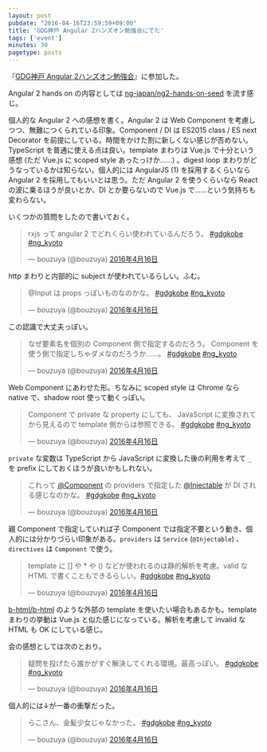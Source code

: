 ```yaml
---
layout: post
pubdate: "2016-04-16T23:59:59+09:00"
title: 'GDG神戸 Angular 2ハンズオン勉強会にでた'
tags: ['event']
minutes: 30
pagetype: posts
---
```

『[GDG神戸 Angular 2ハンズオン勉強会](https://gdgkobe.doorkeeper.jp/events/40817)』に参加した。

Angular 2 hands on の内容としては [ng-japan/ng2-hands-on-seed][] を流す感じ。

個人的な Angular 2 への感想を書く。Angular 2 は Web Component を考慮しつつ、無難につくられている印象。Component / DI は ES2015 class / ES next Decorator を前提にしている。時間をかけた割に新しくない感じが否めない。TypeScript を普通に使える点は良い。template まわりは Vue.js で十分という感想 (ただ Vue.js に scoped style あったっけか……) 。digest loop まわりがどうなっているかは知らない。個人的には AngularJS (1) を採用するくらいなら Angular 2 を採用してもいいとは思う。ただ Angular 2 を使うくらいなら React の波に乗るほうが良いとか、DI とか要らないので Vue.js で……という気持ちも変わらない。

いくつかの質問をしたので書いておく。

<blockquote class="twitter-tweet" data-lang="ja"><p lang="ja" dir="ltr">rxjs って angular 2 でどれくらい使われているんだろう。 <a href="https://twitter.com/hashtag/gdgkobe?src=hash">#gdgkobe</a> <a href="https://twitter.com/hashtag/ng_kyoto?src=hash">#ng_kyoto</a></p>&mdash; bouzuya (@bouzuya) <a href="https://twitter.com/bouzuya/status/721198143170195457">2016年4月16日</a></blockquote>

http まわりと内部的に subject が使われているらしい。ふむ。

<blockquote class="twitter-tweet" data-lang="ja"><p lang="ja" dir="ltr">@Input は props っぽいものなのかな。 <a href="https://twitter.com/hashtag/gdgkobe?src=hash">#gdgkobe</a> <a href="https://twitter.com/hashtag/ng_kyoto?src=hash">#ng_kyoto</a></p>&mdash; bouzuya (@bouzuya) <a href="https://twitter.com/bouzuya/status/721207517674479616">2016年4月16日</a></blockquote>

この認識で大丈夫っぽい。

<blockquote class="twitter-tweet" data-lang="ja"><p lang="ja" dir="ltr">なぜ要素名を個別の Component 側で指定するのだろう。 Component を使う側で指定しちゃダメなのだろうか……。 <a href="https://twitter.com/hashtag/gdgkobe?src=hash">#gdgkobe</a> <a href="https://twitter.com/hashtag/ng_kyoto?src=hash">#ng_kyoto</a></p>&mdash; bouzuya (@bouzuya) <a href="https://twitter.com/bouzuya/status/721207880200757248">2016年4月16日</a></blockquote>

Web Component にあわせた形。ちなみに scoped style は Chrome なら native で、shadow root 使って動くっぽい。

<blockquote class="twitter-tweet" data-lang="ja"><p lang="ja" dir="ltr">Component で private な property にしても、 JavaScript に変換されてから見えるので template 側からは参照できる。 <a href="https://twitter.com/hashtag/gdgkobe?src=hash">#gdgkobe</a> <a href="https://twitter.com/hashtag/ng_kyoto?src=hash">#ng_kyoto</a></p>&mdash; bouzuya (@bouzuya) <a href="https://twitter.com/bouzuya/status/721209076537909248">2016年4月16日</a></blockquote>

`private` な変数は TypeScript から JavaScript に変換した後の利用を考えて `_` を prefix にしておくほうが良いかもしれない。

<blockquote class="twitter-tweet" data-lang="ja"><p lang="ja" dir="ltr">これって <a href="https://twitter.com/component">@Component</a> の providers で指定した <a href="https://twitter.com/INJECTABLE">@Injectable</a> が DI される感じなのかな。 <a href="https://twitter.com/hashtag/gdgkobe?src=hash">#gdgkobe</a> <a href="https://twitter.com/hashtag/ng_kyoto?src=hash">#ng_kyoto</a></p>&mdash; bouzuya (@bouzuya) <a href="https://twitter.com/bouzuya/status/721211961044635648">2016年4月16日</a></blockquote>

親 Component で指定していれば子 Component では指定不要という動き、個人的には分かりづらい印象がある。`providers` は `Service` (`@Injectable`) 、 `directives` は `Component` で使う。

<blockquote class="twitter-tweet" data-lang="ja"><p lang="ja" dir="ltr">template に [] や * や () などが使われるのは静的解析を考慮。valid な HTML で書くこともできるらしい。<a href="https://twitter.com/hashtag/gdgkobe?src=hash">#gdgkobe</a> <a href="https://twitter.com/hashtag/ng_kyoto?src=hash">#ng_kyoto</a></p>&mdash; bouzuya (@bouzuya) <a href="https://twitter.com/bouzuya/status/721223193181073408">2016年4月16日</a></blockquote>

[b-html/b-html][] のような外部の template を使いたい場合もあるかも。template まわりの挙動は Vue.js と似た感じになっている。解析を考慮して invalid な HTML も OK にしている感じ。

会の感想としては次のとおり。

<blockquote class="twitter-tweet" data-lang="ja"><p lang="ja" dir="ltr">疑問を投げたら誰かがすぐ解決してくれる環境。最高っぽい。 <a href="https://twitter.com/hashtag/gdgkobe?src=hash">#gdgkobe</a> <a href="https://twitter.com/hashtag/ng_kyoto?src=hash">#ng_kyoto</a></p>&mdash; bouzuya (@bouzuya) <a href="https://twitter.com/bouzuya/status/721224791223447554">2016年4月16日</a></blockquote>

個人的には↓が一番の衝撃だった。

<blockquote class="twitter-tweet" data-lang="ja"><p lang="ja" dir="ltr">らこさん、金髪少女じゃなかった。 <a href="https://twitter.com/hashtag/gdgkobe?src=hash">#gdgkobe</a> <a href="https://twitter.com/hashtag/ng_kyoto?src=hash">#ng_kyoto</a></p>&mdash; bouzuya (@bouzuya) <a href="https://twitter.com/bouzuya/status/721195048809791488">2016年4月16日</a></blockquote>

<script async src="//platform.twitter.com/widgets.js" charset="utf-8"></script>

[b-html/b-html]: https://github.com/b-html/b-html
[ng-japan/ng2-hands-on-seed]: https://github.com/ng-japan/ng2-hands-on-seed
